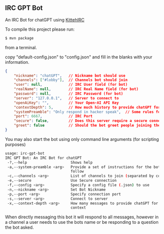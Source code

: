 ## IRC GPT Bot

An IRC Bot for chatGPT using [KittehIRC](https://github.com/KittehOrg/KittehIRCClientLib)

To compile this project please run:
```bash
$ mvn package
```
from a terminal.

copy "default-config.json" to "config.json" and fill in the blanks with your information.

```json
{
    "nickname": "chatGPT",   // Nickname bot should use
    "channels": ["#lobby"],  // Channels bot should join
    "user": null,            // IRC User field (for bot)
    "realName": null,        // IRC Real Name field (for bot)
    "password": null,        // IRC Password (for bot)
    "server": "127.0.0.1",   // Server to connect to
    "openAiKey": "",         // Your Open-AI API Key
    "contextDepth": 5,       // How much history to provide chatGPT for context
    "systemPreamble": "Only respond in hacker speak",  // Some rules for chatGPT to follow
    "port": 6667,            // IRC Port
    "secure": false,         // Does this server require a secure connection
    "greet": false           // Should the bot greet people joining the channel?
}
```

You may also start the bot using only command line arguments (for scripting purposes)
```bash
usage: irc-gpt-bot
IRC GPT Bot: An IRC Bot for chatGPT
 -?,--help                    Shows help
 -a,--system-preamble <arg>   Provide a set of instructions for the bot to
                              follow
 -c,--channels <arg>          List of channels to join (separated by comma)
 -e,--secure                  Use Secure connection
 -f,--config <arg>            Specify a config file (.json) to use
 -n,--nickname <arg>          Set Bot Nickname
 -p,--port <arg>              Specify connection port
 -s,--server <arg>            Connect to server
 -x,--context-depth <arg>     How many messages to provide chatGPT for
                              context
```

When directly messaging this bot it will respond to all messages, however in a channel a user needs to use the bots name or be responding to a question the bot asked.

